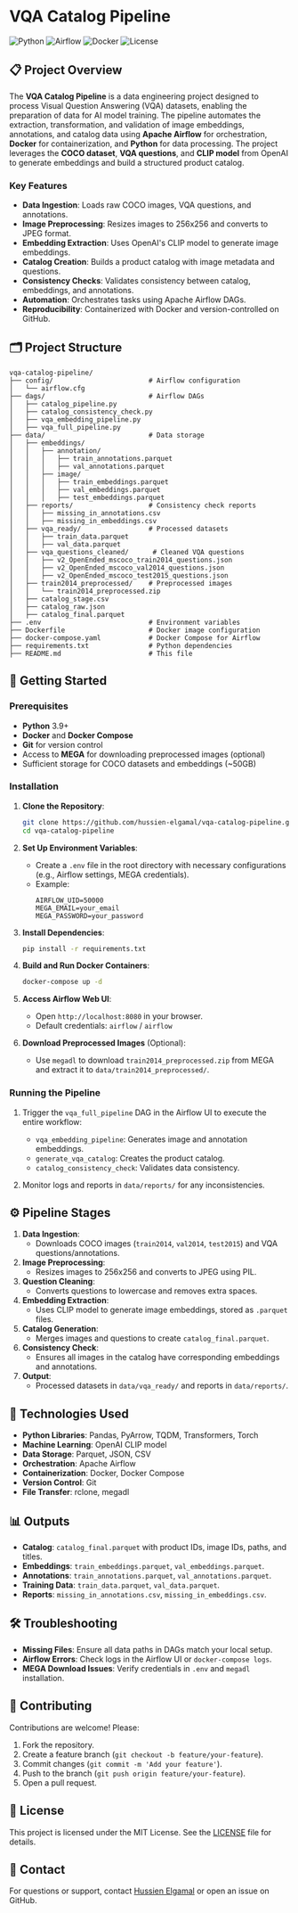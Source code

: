 # VQA Catalog Pipeline

![Python](https://img.shields.io/badge/python-3.9+-blue.svg)
![Airflow](https://img.shields.io/badge/Apache%20Airflow-2.6+-orange.svg)
![Docker](https://img.shields.io/badge/Docker-20.10+-blue.svg)
![License](https://img.shields.io/badge/license-MIT-green.svg)

## 📋 Project Overview

The **VQA Catalog Pipeline** is a data engineering project designed to process Visual Question Answering (VQA) datasets, enabling the preparation of data for AI model training. The pipeline automates the extraction, transformation, and validation of image embeddings, annotations, and catalog data using **Apache Airflow** for orchestration, **Docker** for containerization, and **Python** for data processing. The project leverages the **COCO dataset**, **VQA questions**, and **CLIP model** from OpenAI to generate embeddings and build a structured product catalog.

### Key Features
- **Data Ingestion**: Loads raw COCO images, VQA questions, and annotations.
- **Image Preprocessing**: Resizes images to 256x256 and converts to JPEG format.
- **Embedding Extraction**: Uses OpenAI's CLIP model to generate image embeddings.
- **Catalog Creation**: Builds a product catalog with image metadata and questions.
- **Consistency Checks**: Validates consistency between catalog, embeddings, and annotations.
- **Automation**: Orchestrates tasks using Apache Airflow DAGs.
- **Reproducibility**: Containerized with Docker and version-controlled on GitHub.

## 🗂️ Project Structure

```
vqa-catalog-pipeline/
├── config/                        # Airflow configuration
│   └── airflow.cfg
├── dags/                          # Airflow DAGs
│   ├── catalog_pipeline.py
│   ├── catalog_consistency_check.py
│   ├── vqa_embedding_pipeline.py
│   ├── vqa_full_pipeline.py
├── data/                          # Data storage
│   ├── embeddings/
│   │   ├── annotation/
│   │   │   ├── train_annotations.parquet
│   │   │   ├── val_annotations.parquet
│   │   ├── image/
│   │   │   ├── train_embeddings.parquet
│   │   │   ├── val_embeddings.parquet
│   │   │   ├── test_embeddings.parquet
│   ├── reports/                   # Consistency check reports
│   │   ├── missing_in_annotations.csv
│   │   ├── missing_in_embeddings.csv
│   ├── vqa_ready/                 # Processed datasets
│   │   ├── train_data.parquet
│   │   ├── val_data.parquet
│   ├── vqa_questions_cleaned/      # Cleaned VQA questions
│   │   ├── v2_OpenEnded_mscoco_train2014_questions.json
│   │   ├── v2_OpenEnded_mscoco_val2014_questions.json
│   │   ├── v2_OpenEnded_mscoco_test2015_questions.json
│   ├── train2014_preprocessed/    # Preprocessed images
│   │   └── train2014_preprocessed.zip
│   ├── catalog_stage.csv
│   ├── catalog_raw.json
│   ├── catalog_final.parquet
├── .env                           # Environment variables
├── Dockerfile                     # Docker image configuration
├── docker-compose.yaml            # Docker Compose for Airflow
├── requirements.txt               # Python dependencies
├── README.md                      # This file
```

## 🚀 Getting Started

### Prerequisites
- **Python** 3.9+
- **Docker** and **Docker Compose**
- **Git** for version control
- Access to **MEGA** for downloading preprocessed images (optional)
- Sufficient storage for COCO datasets and embeddings (~50GB)

### Installation

1. **Clone the Repository**:
   ```bash
   git clone https://github.com/hussien-elgamal/vqa-catalog-pipeline.git
   cd vqa-catalog-pipeline
   ```

2. **Set Up Environment Variables**:
   - Create a `.env` file in the root directory with necessary configurations (e.g., Airflow settings, MEGA credentials).
   - Example:
     ```
     AIRFLOW_UID=50000
     MEGA_EMAIL=your_email
     MEGA_PASSWORD=your_password
     ```

3. **Install Dependencies**:
   ```bash
   pip install -r requirements.txt
   ```

4. **Build and Run Docker Containers**:
   ```bash
   docker-compose up -d
   ```

5. **Access Airflow Web UI**:
   - Open `http://localhost:8080` in your browser.
   - Default credentials: `airflow` / `airflow`

6. **Download Preprocessed Images** (Optional):
   - Use `megadl` to download `train2014_preprocessed.zip` from MEGA and extract it to `data/train2014_preprocessed/`.

### Running the Pipeline
1. Trigger the `vqa_full_pipeline` DAG in the Airflow UI to execute the entire workflow:
   - `vqa_embedding_pipeline`: Generates image and annotation embeddings.
   - `generate_vqa_catalog`: Creates the product catalog.
   - `catalog_consistency_check`: Validates data consistency.

2. Monitor logs and reports in `data/reports/` for any inconsistencies.

## ⚙️ Pipeline Stages

1. **Data Ingestion**:
   - Downloads COCO images (`train2014`, `val2014`, `test2015`) and VQA questions/annotations.
2. **Image Preprocessing**:
   - Resizes images to 256x256 and converts to JPEG using PIL.
3. **Question Cleaning**:
   - Converts questions to lowercase and removes extra spaces.
4. **Embedding Extraction**:
   - Uses CLIP model to generate image embeddings, stored as `.parquet` files.
5. **Catalog Generation**:
   - Merges images and questions to create `catalog_final.parquet`.
6. **Consistency Check**:
   - Ensures all images in the catalog have corresponding embeddings and annotations.
7. **Output**:
   - Processed datasets in `data/vqa_ready/` and reports in `data/reports/`.

## 🧪 Technologies Used
- **Python Libraries**: Pandas, PyArrow, TQDM, Transformers, Torch
- **Machine Learning**: OpenAI CLIP model
- **Data Storage**: Parquet, JSON, CSV
- **Orchestration**: Apache Airflow
- **Containerization**: Docker, Docker Compose
- **Version Control**: Git
- **File Transfer**: rclone, megadl

## 📊 Outputs
- **Catalog**: `catalog_final.parquet` with product IDs, image IDs, paths, and titles.
- **Embeddings**: `train_embeddings.parquet`, `val_embeddings.parquet`.
- **Annotations**: `train_annotations.parquet`, `val_annotations.parquet`.
- **Training Data**: `train_data.parquet`, `val_data.parquet`.
- **Reports**: `missing_in_annotations.csv`, `missing_in_embeddings.csv`.

## 🛠️ Troubleshooting
- **Missing Files**: Ensure all data paths in DAGs match your local setup.
- **Airflow Errors**: Check logs in the Airflow UI or `docker-compose logs`.
- **MEGA Download Issues**: Verify credentials in `.env` and `megadl` installation.

## 🤝 Contributing
Contributions are welcome! Please:
1. Fork the repository.
2. Create a feature branch (`git checkout -b feature/your-feature`).
3. Commit changes (`git commit -m 'Add your feature'`).
4. Push to the branch (`git push origin feature/your-feature`).
5. Open a pull request.

## 📜 License
This project is licensed under the MIT License. See the [LICENSE](LICENSE) file for details.

## 📧 Contact
For questions or support, contact [Hussien Elgamal](mailto:your_email@example.com) or open an issue on GitHub.